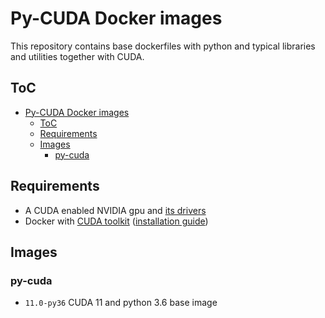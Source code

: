 # Py-CUDA Docker images

This repository contains base dockerfiles with python and typical libraries and utilities
together with CUDA.

## ToC

<!--ts-->
   * [Py-CUDA Docker images](#py-cuda-docker-images)
      * [ToC](#toc)
      * [Requirements](#requirements)
      * [Images](#images)
         * [py-cuda](#py-cuda)

<!-- Added by: jose, at: Sun Feb 21 18:16:24 CET 2021 -->

<!--te-->

## Requirements

 * A CUDA enabled NVIDIA gpu and [its drivers](https://github.com/NVIDIA/nvidia-docker/wiki/Frequently-Asked-Questions#how-do-i-install-the-nvidia-driver)
 * Docker with [CUDA toolkit](https://github.com/NVIDIA/nvidia-docker)
   ([installation guide](https://docs.nvidia.com/datacenter/cloud-native/container-toolkit/install-guide.html#docker))

## Images

### py-cuda

 * `11.0-py36` CUDA 11 and python 3.6 base image
